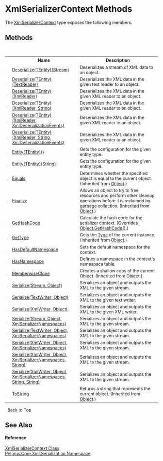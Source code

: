 # XmlSerializerContext Methods
 

The <a href="859B939D">XmlSerializerContext</a> type exposes the following members.


## Methods
&nbsp;<table><tr><th></th><th>Name</th><th>Description</th></tr><tr><td>![Public method](media/pubmethod.gif "Public method")</td><td><a href="8FE225B6">Deserialize(TEntity)(Stream)</a></td><td>
Deserializes a stream of XML data to an object.</td></tr><tr><td>![Public method](media/pubmethod.gif "Public method")</td><td><a href="6195E592">Deserialize(TEntity)(TextReader)</a></td><td>
Deserializes the XML data in the given text reader to an object.</td></tr><tr><td>![Public method](media/pubmethod.gif "Public method")</td><td><a href="6192E592">Deserialize(TEntity)(XmlReader)</a></td><td>
Deserializes the XML data in the given XML reader to an object.</td></tr><tr><td>![Public method](media/pubmethod.gif "Public method")</td><td><a href="6193E592">Deserialize(TEntity)(XmlReader, String)</a></td><td>
Deserializes the XML data in the given XML reader to an object.</td></tr><tr><td>![Public method](media/pubmethod.gif "Public method")</td><td><a href="6191E592">Deserialize(TEntity)(XmlReader, XmlDeserializationEvents)</a></td><td>
Deserializes the XML data in the given XML reader to an object.</td></tr><tr><td>![Public method](media/pubmethod.gif "Public method")</td><td><a href="6190E592">Deserialize(TEntity)(XmlReader, String, XmlDeserializationEvents)</a></td><td>
Deserializes the XML data in the given XML reader to an object.</td></tr><tr><td>![Protected method](media/protmethod.gif "Protected method")</td><td><a href="947DC7E">Entity(TEntity)()</a></td><td>
Gets the configuration for the given entity type.</td></tr><tr><td>![Protected method](media/protmethod.gif "Protected method")</td><td><a href="A9660DE4">Entity(TEntity)(String)</a></td><td>
Gets the configuration for the given entity type.</td></tr><tr><td>![Public method](media/pubmethod.gif "Public method")</td><td><a href="http://msdn2.microsoft.com/en-us/library/bsc2ak47" target="_blank">Equals</a></td><td>
Determines whether the specified object is equal to the current object.
 (Inherited from <a href="http://msdn2.microsoft.com/en-us/library/e5kfa45b" target="_blank">Object</a>.)</td></tr><tr><td>![Protected method](media/protmethod.gif "Protected method")</td><td><a href="http://msdn2.microsoft.com/en-us/library/4k87zsw7" target="_blank">Finalize</a></td><td>
Allows an object to try to free resources and perform other cleanup operations before it is reclaimed by garbage collection.
 (Inherited from <a href="http://msdn2.microsoft.com/en-us/library/e5kfa45b" target="_blank">Object</a>.)</td></tr><tr><td>![Public method](media/pubmethod.gif "Public method")</td><td><a href="C21B749F">GetHashCode</a></td><td>
Calculate the hash code for the serializer context.
 (Overrides <a href="http://msdn2.microsoft.com/en-us/library/zdee4b3y" target="_blank">Object.GetHashCode()</a>.)</td></tr><tr><td>![Public method](media/pubmethod.gif "Public method")</td><td><a href="http://msdn2.microsoft.com/en-us/library/dfwy45w9" target="_blank">GetType</a></td><td>
Gets the <a href="http://msdn2.microsoft.com/en-us/library/42892f65" target="_blank">Type</a> of the current instance.
 (Inherited from <a href="http://msdn2.microsoft.com/en-us/library/e5kfa45b" target="_blank">Object</a>.)</td></tr><tr><td>![Public method](media/pubmethod.gif "Public method")</td><td><a href="89D6F366">HasDefaultNamespace</a></td><td>
Sets the default namespace for the context.</td></tr><tr><td>![Public method](media/pubmethod.gif "Public method")</td><td><a href="EBB35465">HasNamespace</a></td><td>
Defines a namespace in the context's namespace table.</td></tr><tr><td>![Protected method](media/protmethod.gif "Protected method")</td><td><a href="http://msdn2.microsoft.com/en-us/library/57ctke0a" target="_blank">MemberwiseClone</a></td><td>
Creates a shallow copy of the current <a href="http://msdn2.microsoft.com/en-us/library/e5kfa45b" target="_blank">Object</a>.
 (Inherited from <a href="http://msdn2.microsoft.com/en-us/library/e5kfa45b" target="_blank">Object</a>.)</td></tr><tr><td>![Public method](media/pubmethod.gif "Public method")</td><td><a href="A8E74D62">Serialize(Stream, Object)</a></td><td>
Serializes an object and outputs the XML to the given stream.</td></tr><tr><td>![Public method](media/pubmethod.gif "Public method")</td><td><a href="CD2F76EB">Serialize(TextWriter, Object)</a></td><td>
Serializes an object and outputs the XML to the given text writer.</td></tr><tr><td>![Public method](media/pubmethod.gif "Public method")</td><td><a href="CD2F76E5">Serialize(XmlWriter, Object)</a></td><td>
Serializes an object and outputs the XML to the given XML writer.</td></tr><tr><td>![Public method](media/pubmethod.gif "Public method")</td><td><a href="CD2F76EA">Serialize(Stream, Object, XmlSerializerNamespaces)</a></td><td>
Serializes an object and outputs the XML to the given stream.</td></tr><tr><td>![Public method](media/pubmethod.gif "Public method")</td><td><a href="CD2F76EC">Serialize(TextWriter, Object, XmlSerializerNamespaces)</a></td><td>
Serializes an object and outputs the XML to the given stream.</td></tr><tr><td>![Public method](media/pubmethod.gif "Public method")</td><td><a href="CD2F76E6">Serialize(XmlWriter, Object, XmlSerializerNamespaces)</a></td><td>
Serializes an object and outputs the XML to the given stream.</td></tr><tr><td>![Public method](media/pubmethod.gif "Public method")</td><td><a href="CD2F76E7">Serialize(XmlWriter, Object, XmlSerializerNamespaces, String)</a></td><td>
Serializes an object and outputs the XML to the given stream.</td></tr><tr><td>![Public method](media/pubmethod.gif "Public method")</td><td><a href="CD2F76E8">Serialize(XmlWriter, Object, XmlSerializerNamespaces, String, String)</a></td><td>
Serializes an object and outputs the XML to the given stream.</td></tr><tr><td>![Public method](media/pubmethod.gif "Public method")</td><td><a href="http://msdn2.microsoft.com/en-us/library/7bxwbwt2" target="_blank">ToString</a></td><td>
Returns a string that represents the current object.
 (Inherited from <a href="http://msdn2.microsoft.com/en-us/library/e5kfa45b" target="_blank">Object</a>.)</td></tr></table>&nbsp;
<a href="#xmlserializercontext-methods">Back to Top</a>

## See Also


#### Reference
<a href="859B939D">XmlSerializerContext Class</a><br /><a href="9052B9D6">Pelorus.Core.Xml.Serialization Namespace</a><br />